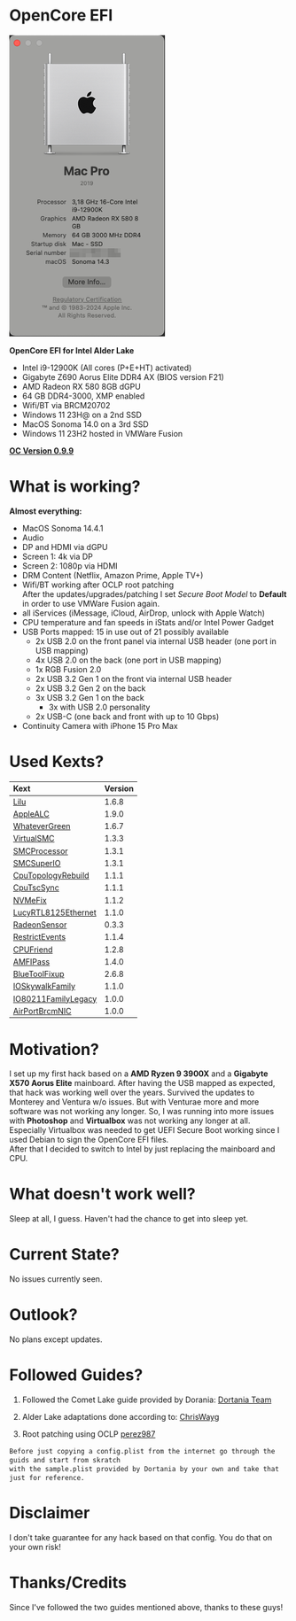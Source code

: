 # OpenCore EFI

![About This Mac](./images/AboutThisMac.png "About This Mac")


 **OpenCore EFI for Intel Alder Lake**

- Intel i9-12900K (All cores (P+E+HT) activated)
- Gigabyte Z690 Aorus Elite DDR4 AX (BIOS version F21)
- AMD Radeon RX 580 8GB dGPU
- 64 GB DDR4-3000, XMP enabled
- Wifi/BT via BRCM20702
- Windows 11 23H@ on a 2nd SSD
- MacOS Sonoma 14.0 on a 3rd SSD
- Windows 11 23H2 hosted in VMWare Fusion

**[OC Version 0.9.9](https://github.com/acidanthera/OpenCorePkg/releases/tag/0.9.9)**

# What is working?

**Almost everything:**
  
- MacOS Sonoma 14.4.1
- Audio  
- DP and HDMI via dGPU  
- Screen 1: 4k via DP  
- Screen 2: 1080p via HDMI  
- DRM Content (Netflix, Amazon Prime, Apple TV+)  
- Wifi/BT working after OCLP root patching  
	After the updates/upgrades/patching I set *Secure Boot Model* to **Default** in order to use VMWare Fusion again.
- all iServices (iMessage, iCloud, AirDrop, unlock with Apple Watch)  
- CPU temperature and fan speeds in iStats and/or Intel Power Gadget  
- USB Ports mapped: 15 in use out of 21 possibly available  
  - 2x USB 2.0 on the front panel via internal USB header (one port in USB mapping)  
  - 4x USB 2.0 on the back (one port in USB mapping)  
  - 1x RGB Fusion 2.0  
  - 2x USB 3.2 Gen 1 on the front via internal USB header  
  - 2x USB 3.2 Gen 2 on the back  
  - 3x USB 3.2 Gen 1 on the back     
	- 3x with USB 2.0 personality  
  - 2x USB-C (one back and front with up to 10 Gbps)  
- Continuity Camera with iPhone 15 Pro Max  

# Used Kexts?

| **Kext**  | **Version**  |
|:----------|:----------|
| [Lilu](https://github.com/acidanthera/Lilu/releases/tag/1.6.8)    | 1.6.8
| [AppleALC](https://github.com/acidanthera/AppleALC/releases/tag/1.9.0)| 1.9.0
| [WhateverGreen](https://github.com/acidanthera/WhateverGreen/releases/tag/1.6.7)    | 1.6.7
| [VirtualSMC](https://github.com/acidanthera/VirtualSMC/releases/tag/1.3.3)    | 1.3.3
| [SMCProcessor](https://github.com/acidanthera/VirtualSMC/releases/tag/1.3.1)    | 1.3.1
| [SMCSuperIO](https://github.com/acidanthera/VirtualSMC/releases/tag/1.3.1)    | 1.3.1
| [CpuTopologyRebuild](https://github.com/b00t0x/CpuTopologyRebuild/releases/tag/1.1.1)    | 1.1.1
| [CpuTscSync](https://github.com/acidanthera/CpuTscSync/releases/tag/1.1.1)    | 1.1.1
| [NVMeFix](https://github.com/acidanthera/NVMeFix/releases/tag/1.1.2)    | 1.1.2
| [LucyRTL8125Ethernet](https://www.insanelymac.com/forum/files/file/1004-lucyrtl8125ethernet/)    | 1.1.0
| [RadeonSensor](https://github.com/aluveitie/RadeonSensor/releases/tag/0.3.3) | 0.3.3
| [RestrictEvents](https://github.com/acidanthera/RestrictEvents/releases/tag/1.1.4) | 1.1.4
| [CPUFriend](https://github.com/acidanthera/CPUFriend/releases/tag/1.2.8) | 1.2.8
| [AMFIPass](https://github.com/dortania/OpenCore-Legacy-Patcher/blob/main/payloads/Kexts/Acidanthera/AMFIPass-v1.4.0-RELEASE.zip) | 1.4.0
| [BlueToolFixup](https://github.com/dortania/OpenCore-Legacy-Patcher/blob/main/payloads/Kexts/Acidanthera/BlueToolFixup-v2.6.8-RELEASE.zip) | 2.6.8
| [IOSkywalkFamily](https://github.com/dortania/OpenCore-Legacy-Patcher/blob/main/payloads/Kexts/Wifi/IOSkywalkFamily-v1.1.0.zip) | 1.1.0
| [IO80211FamilyLegacy](https://github.com/dortania/OpenCore-Legacy-Patcher/blob/main/payloads/Kexts/Wifi/IO80211FamilyLegacy-v1.0.0.zip) | 1.0.0
| [AirPortBrcmNIC](https://github.com/dortania/OpenCore-Legacy-Patcher/blob/main/payloads/Kexts/Wifi/IO80211FamilyLegacy-v1.0.0.zip) | 1.0.0


# Motivation?

I set up my first hack based on a **AMD Ryzen 9 3900X** and a **Gigabyte X570 Aorus Elite** mainboard. After having the USB mapped as expected, that hack was working well over the years. Survived the updates to Monterey and Ventura w/o issues. But with Venturae more and more software was not working any longer. So, I was running into more issues with **Photoshop** and **Virtualbox** was not working any longer at all. Especially Virtualbox was needed to get UEFI Secure Boot working since I used Debian to sign the OpenCore EFI files.  
After that I decided to switch to Intel by just replacing the mainboard and CPU.

# What doesn't work well?

Sleep at all, I guess. Haven't had the chance to get into sleep yet.

# Current State?

No issues currently seen.

# Outlook?

No plans except updates.


# Followed Guides?

1. Followed the Comet Lake guide provided by Dorania: 
[Dortania Team](https://dortania.github.io/OpenCore-Install-Guide/config.plist/comet-lake.html)

2. Alder Lake adaptations done according to: [ChrisWayg](https://chriswayg.gitbook.io/opencore-visual-beginners-guide/advanced-topics/using-alder-lake)

3. Root patching using OCLP [perez987](https://github.com/perez987/Fenvi-wifi-back-on-macOS-Sonoma-by-OCLP/blob/main/README.md)  
	

````text
Before just copying a config.plist from the internet go through the guids and start from skratch  
with the sample.plist provided by Dortania by your own and take that just for reference.
````  

# Disclaimer

I don't take guarantee for any hack based on that config. You do that on your own risk!

# Thanks/Credits

Since I've followed the two guides mentioned above, thanks to these guys!